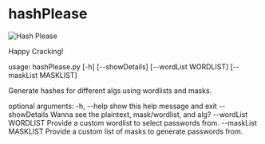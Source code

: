 # hashPlease

![Hash Please](https://imgflip.com/i/4bn8qy)

Happy Cracking!

usage: hashPlease.py [-h] [--showDetails] [--wordList WORDLIST]
                     [--maskList MASKLIST]

Generate hashes for different algs using wordlists and masks.

optional arguments:
  -h, --help           show this help message and exit
  --showDetails        Wanna see the plaintext, mask/wordlist, and alg?
  --wordList WORDLIST  Provide a custom wordlist to select passwords from.
  --maskList MASKLIST  Provide a custom list of masks to generate passwords
                       from.
